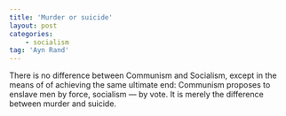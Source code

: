 ```yaml
---
title: 'Murder or suicide'
layout: post
categories:
    - socialism
tag: 'Ayn Rand'
---
```


There is no difference between Communism and Socialism, except in the means of of achieving the same ultimate end: Communism proposes to enslave men by force, socialism — by vote. It is merely the difference between murder and suicide.
